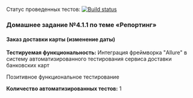 Статус проведенных тестов:
[![Build status](https://ci.appveyor.com/api/projects/status/ydr1lmy45p7iou51?svg=true)](https://ci.appveyor.com/project/AleksandrZhuravel/aqa-homework4-1-1)






### Домашнее задание №4.1.1 по теме «Репортинг»
#### Заказ доставки карты (изменение даты)
**Тестируемая функциональность:** Интеграция фреймворка "Allure" в систему автоматизированного тестирования сервиса доставки банковских карт
                                  


Позитивное функциональное тестирование

**Количество автоматизированных тестов:** 1




